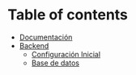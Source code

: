 # Table of contents

* [Documentación](README.md)
* [Backend](backend/README.md)
  * [Configuración Inicial](backend/configuracion-inicial.md)
  * [Base de datos](backend/db.md)
